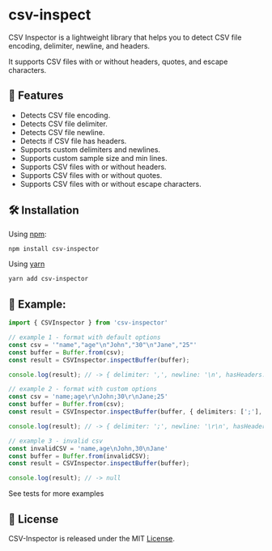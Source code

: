 # csv-inspect

CSV Inspector is a lightweight library that helps you to detect CSV file encoding, delimiter, newline, and headers. 

It supports CSV files with or without headers, quotes, and escape characters.

## 🌟 Features
- Detects CSV file encoding.
- Detects CSV file delimiter.
- Detects CSV file newline.
- Detects if CSV file has headers.
- Supports custom delimiters and newlines.
- Supports custom sample size and min lines.
- Supports CSV files with or without headers.
- Supports CSV files with or without quotes.
- Supports CSV files with or without escape characters.

## 🛠️ Installation
Using [npm](http://npmjs.org):

```bash
npm install csv-inspector
```

Using [yarn](https://yarnpkg.com/)

```bash
yarn add csv-inspector
```

## 📄 Example:
```typescript
import { CSVInspector } from 'csv-inspector'

// example 1 - format with default options
const csv = '"name","age"\n"John","30"\n"Jane","25"'
const buffer = Buffer.from(csv);
const result = CSVInspector.inspectBuffer(buffer);

console.log(result); // -> { delimiter: ',', newline: '\n', hasHeaders: true, encoding: 'ASCII' }

// example 2 - format with custom options
const csv = 'name;age\r\nJohn;30\r\nJane;25'
const buffer = Buffer.from(csv);
const result = CSVInspector.inspectBuffer(buffer, { delimiters: [';'], newlines: ['\r\n'], sampleSize: 1000, minLines: 1 });

console.log(result); // -> { delimiter: ';', newline: '\r\n', hasHeaders: true, encoding: 'ASCII' }

// example 3 - invalid csv
const invalidCSV = 'name,age\nJohn,30\nJane'
const buffer = Buffer.from(invalidCSV);
const result = CSVInspector.inspectBuffer(buffer);

console.log(result); // -> null

```

See tests for more examples

## 📜 License

CSV-Inspector is released under the MIT [License](LICENSE).
